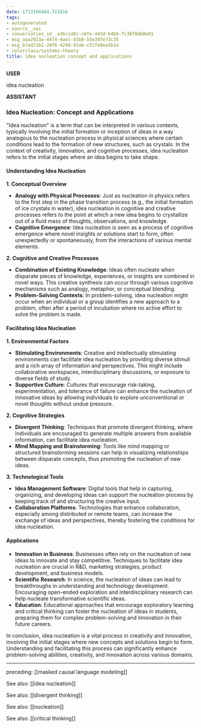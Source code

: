 ```yaml
---
date: 1713166484.311616
tags:
- autogenerated
- source__oai
- conversation_id__a36ccd8c-cbfe-443d-b4bb-7c38f8db8e81
- msg_aaa2923a-4474-4ae1-b5b0-55e397e73c35
- msg_b7ad7161-28f6-429d-91ab-c51fe8ea3b1d
- colorclass/systems-theory
title: idea nucleation concept and applications
---
```


**USER**

idea nucleation


**ASSISTANT**

### Idea Nucleation: Concept and Applications

"Idea nucleation" is a term that can be interpreted in various contexts, typically involving the initial formation or inception of ideas in a way analogous to the nucleation process in physical sciences where certain conditions lead to the formation of new structures, such as crystals. In the context of creativity, innovation, and cognitive processes, idea nucleation refers to the initial stages where an idea begins to take shape.

#### Understanding Idea Nucleation

**1. Conceptual Overview**

- **Analogy with Physical Processes**: Just as nucleation in physics refers to the first step in the phase transition process (e.g., the initial formation of ice crystals in water), idea nucleation in cognitive and creative processes refers to the point at which a new idea begins to crystallize out of a fluid mass of thoughts, observations, and knowledge.
- **Cognitive Emergence**: Idea nucleation is seen as a process of cognitive emergence where novel insights or solutions start to form, often unexpectedly or spontaneously, from the interactions of various mental elements.

**2. Cognitive and Creative Processes**

- **Combination of Existing Knowledge**: Ideas often nucleate when disparate pieces of knowledge, experiences, or insights are combined in novel ways. This creative synthesis can occur through various cognitive mechanisms such as analogy, metaphor, or conceptual blending.
- **Problem-Solving Contexts**: In problem-solving, idea nucleation might occur when an individual or a group identifies a new approach to a problem, often after a period of incubation where no active effort to solve the problem is made.

#### Facilitating Idea Nucleation

**1. Environmental Factors**

- **Stimulating Environments**: Creative and intellectually stimulating environments can facilitate idea nucleation by providing diverse stimuli and a rich array of information and perspectives. This might include collaborative workspaces, interdisciplinary discussions, or exposure to diverse fields of study.
- **Supportive Culture**: Cultures that encourage risk-taking, experimentation, and tolerance of failure can enhance the nucleation of innovative ideas by allowing individuals to explore unconventional or novel thoughts without undue pressure.

**2. Cognitive Strategies**

- **Divergent Thinking**: Techniques that promote divergent thinking, where individuals are encouraged to generate multiple answers from available information, can facilitate idea nucleation.
- **Mind Mapping and Brainstorming**: Tools like mind mapping or structured brainstorming sessions can help in visualizing relationships between disparate concepts, thus promoting the nucleation of new ideas.

**3. Technological Tools**

- **Idea Management Software**: Digital tools that help in capturing, organizing, and developing ideas can support the nucleation process by keeping track of and structuring the creative input.
- **Collaboration Platforms**: Technologies that enhance collaboration, especially among distributed or remote teams, can increase the exchange of ideas and perspectives, thereby fostering the conditions for idea nucleation.

#### Applications

- **Innovation in Business**: Businesses often rely on the nucleation of new ideas to innovate and stay competitive. Techniques to facilitate idea nucleation are crucial in R&D, marketing strategies, product development, and business models.
- **Scientific Research**: In science, the nucleation of ideas can lead to breakthroughs in understanding and technology development. Encouraging open-ended exploration and interdisciplinary research can help nucleate transformative scientific ideas.
- **Education**: Educational approaches that encourage exploratory learning and critical thinking can foster the nucleation of ideas in students, preparing them for complex problem-solving and innovation in their future careers.

In conclusion, idea nucleation is a vital process in creativity and innovation, involving the initial stages where new concepts and solutions begin to form. Understanding and facilitating this process can significantly enhance problem-solving abilities, creativity, and innovation across various domains.


---

preceding: [[masked causal language modeling]]

See also: [[idea nucleation]]


See also: [[divergent thinking]]


See also: [[nucleation]]


See also: [[critical thinking]]